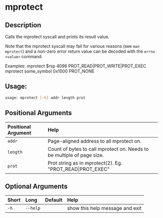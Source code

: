 



# mprotect

## Description



Calls the mprotect syscall and prints its result value.

Note that the mprotect syscall may fail for various reasons
(see `man mprotect`) and a non-zero error return value
can be decoded with the `errno <value>` command.

Examples:
    mprotect $rsp 4096 PROT_READ|PROT_WRITE|PROT_EXEC
    mprotect some_symbol 0x1000 PROT_NONE

## Usage:


```bash
usage: mprotect [-h] addr length prot

```
## Positional Arguments

|Positional Argument|Help|
| :--- | :--- |
|`addr`|Page-aligned address to all mprotect on.|
|`length`|Count of bytes to call mprotect on. Needs to be multiple of page size.|
|`prot`|Prot string as in mprotect(2). Eg. "PROT_READ\|PROT_EXEC"|

## Optional Arguments

|Short|Long|Default|Help|
| :--- | :--- | :--- | :--- |
|`-h`|`--help`||show this help message and exit|
